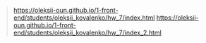 >https://oleksii-oun.github.io/1-front-end/students/oleksii_kovalenko/hw_7/index.html 
>https://oleksii-oun.github.io/1-front-end/students/oleksii_kovalenko/hw_7/index_2.html
